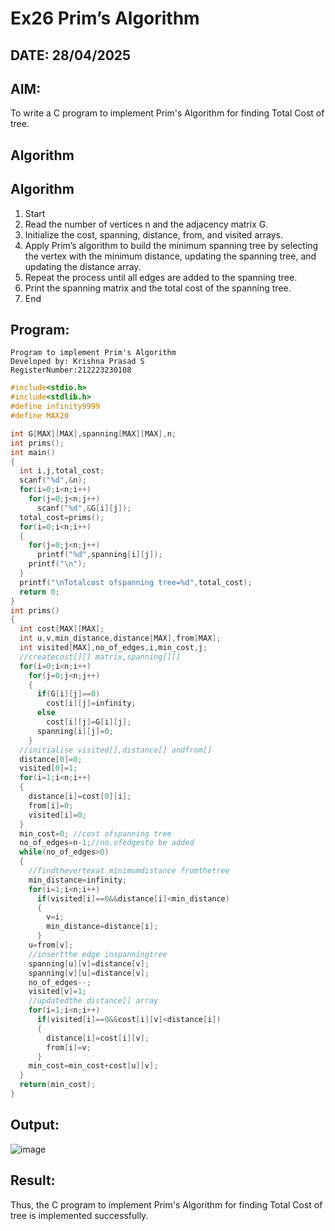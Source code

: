 # Ex26 Prim’s Algorithm
## DATE: 28/04/2025
## AIM:
To write a C program to implement Prim's Algorithm for finding Total Cost of tree.

## Algorithm
## Algorithm
1. Start
2. Read the number of vertices n and the adjacency matrix G.
3. Initialize the cost, spanning, distance, from, and visited arrays.
4. Apply Prim’s algorithm to build the minimum spanning tree by selecting the vertex with the 
minimum distance, updating the spanning tree, and updating the distance array.
5. Repeat the process until all edges are added to the spanning tree.
6. Print the spanning matrix and the total cost of the spanning tree.
7. End

## Program:
```
Program to implement Prim's Algorithm
Developed by: Krishna Prasad S
RegisterNumber:212223230108
```
```c
#include<stdio.h> 
#include<stdlib.h>
#define infinity9999
#define MAX20

int G[MAX][MAX],spanning[MAX][MAX],n; 
int prims();
int main()
{
  int i,j,total_cost; 
  scanf("%d",&n); 
  for(i=0;i<n;i++) 
    for(j=0;j<n;j++) 
      scanf("%d",&G[i][j]); 
  total_cost=prims();
  for(i=0;i<n;i++)
  {
    for(j=0;j<n;j++)
      printf("%d",spanning[i][j]); 
    printf("\n");
  }
  printf("\nTotalcost ofspanning tree=%d",total_cost); 
  return 0;
}
int prims()
{
  int cost[MAX][MAX];
  int u,v,min_distance,distance[MAX],from[MAX]; 
  int visited[MAX],no_of_edges,i,min_cost,j;
  //createcost[][] matrix,spanning[][] 
  for(i=0;i<n;i++)
    for(j=0;j<n;j++)
    { 
      if(G[i][j]==0)
        cost[i][j]=infinity; 
      else 
        cost[i][j]=G[i][j]; 
      spanning[i][j]=0;
    }
  //initialise visited[],distance[] andfrom[] 
  distance[0]=0;
  visited[0]=1; 
  for(i=1;i<n;i++)
  {
    distance[i]=cost[0][i]; 
    from[i]=0; 
    visited[i]=0;
  }
  min_cost=0; //cost ofspanning tree 
  no_of_edges=n-1;//no.ofedgesto be added 
  while(no_of_edges>0)
  {
    //findthevertexat minimumdistance fromthetree 
    min_distance=infinity;
    for(i=1;i<n;i++) 
      if(visited[i]==0&&distance[i]<min_distance)
      {
        v=i; 
        min_distance=distance[i];
      }
    u=from[v];
    //insertthe edge inspanningtree 
    spanning[u][v]=distance[v]; 
    spanning[v][u]=distance[v]; 
    no_of_edges--;
    visited[v]=1;
    //updatedthe distance[] array
    for(i=1;i<n;i++) 
      if(visited[i]==0&&cost[i][v]<distance[i])
      {
        distance[i]=cost[i][v]; 
        from[i]=v;
      }
    min_cost=min_cost+cost[u][v];
  }
  return(min_cost);
}
```

## Output:


![image](https://github.com/user-attachments/assets/1f99a680-27e4-4954-a449-c2a413f31713)

## Result:
Thus, the C program to implement Prim's Algorithm for finding Total Cost of tree is implemented successfully.
